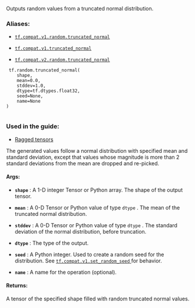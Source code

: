 Outputs random values from a truncated normal distribution.



### Aliases:

- [ `tf.compat.v1.random.truncated_normal` ](/api_docs/python/tf/random/truncated_normal)

- [ `tf.compat.v1.truncated_normal` ](/api_docs/python/tf/random/truncated_normal)

- [ `tf.compat.v2.random.truncated_normal` ](/api_docs/python/tf/random/truncated_normal)



```
 tf.random.truncated_normal(
    shape,
    mean=0.0,
    stddev=1.0,
    dtype=tf.dtypes.float32,
    seed=None,
    name=None
)
 
```



### Used in the guide:

- [Ragged tensors](https://tensorflow.google.cn/guide/ragged_tensor)

The generated values follow a normal distribution with specified mean and
standard deviation, except that values whose magnitude is more than 2 standard
deviations from the mean are dropped and re-picked.



#### Args:

- **`shape`** : A 1-D integer Tensor or Python array. The shape of the output tensor.

- **`mean`** : A 0-D Tensor or Python value of type  `dtype` . The mean of the
truncated normal distribution.

- **`stddev`** : A 0-D Tensor or Python value of type  `dtype` . The standard deviation
of the normal distribution, before truncation.

- **`dtype`** : The type of the output.

- **`seed`** : A Python integer. Used to create a random seed for the distribution.
See
[ `tf.compat.v1.set_random_seed` ](https://tensorflow.google.cn/api_docs/python/tf/compat/v1/set_random_seed)
for behavior.

- **`name`** : A name for the operation (optional).



#### Returns:
A tensor of the specified shape filled with random truncated normal values.

